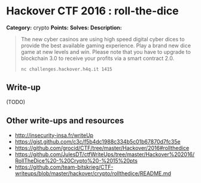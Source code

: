 # Hackover CTF 2016 : roll-the-dice

**Category:** crypto
**Points:**
**Solves:**
**Description:**

> The new cyber casinos are using high speed digital cyber dices to provide the best available gaming experience. Play a brand new dice game at new levels and win. Please note that you have to upgrade to blockchain 3.0 to receive your profits via a smart contract 2.0.
>
> `nc challenges.hackover.h4q.it 1415`

## Write-up

(TODO)

## Other write-ups and resources

* http://insecurity-insa.fr/writeUp
* https://gist.github.com/c3c/f5b4dc1988c334b5c01b67870d7fc35e
* https://github.com/grocid/CTF/tree/master/Hackover/2016#rollthedice
* https://github.com/JulesDT/ctfWriteUps/tree/master/Hackover%202016/RollTheDice%20-%20Crypto%20-%2015%20pts
* https://github.com/team-bitskrieg/CTF-writeups/blob/master/hackover/crypto/rollthedice/README.md
